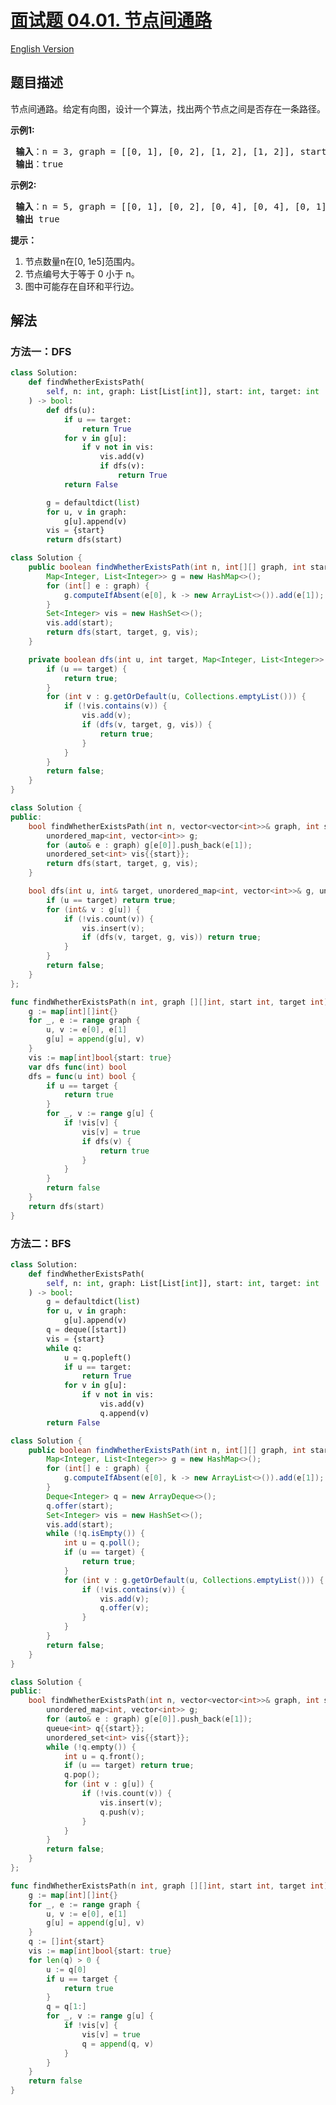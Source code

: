 # [面试题 04.01. 节点间通路](https://leetcode.cn/problems/route-between-nodes-lcci)

[English Version](/lcci/04.01.Route%20Between%20Nodes/README_EN.md)

## 题目描述

<!-- 这里写题目描述 -->
<p>节点间通路。给定有向图，设计一个算法，找出两个节点之间是否存在一条路径。</p>

<p><strong>示例1:</strong></p>

<pre><strong> 输入</strong>：n = 3, graph = [[0, 1], [0, 2], [1, 2], [1, 2]], start = 0, target = 2
<strong> 输出</strong>：true
</pre>

<p><strong>示例2:</strong></p>

<pre><strong> 输入</strong>：n = 5, graph = [[0, 1], [0, 2], [0, 4], [0, 4], [0, 1], [1, 3], [1, 4], [1, 3], [2, 3], [3, 4]], start = 0, target = 4
<strong> 输出</strong> true
</pre>

<p><strong>提示：</strong></p>

<ol>
	<li>节点数量n在[0, 1e5]范围内。</li>
	<li>节点编号大于等于 0 小于 n。</li>
	<li>图中可能存在自环和平行边。</li>
</ol>

## 解法

### 方法一：DFS

<!-- tabs:start -->

```python
class Solution:
    def findWhetherExistsPath(
        self, n: int, graph: List[List[int]], start: int, target: int
    ) -> bool:
        def dfs(u):
            if u == target:
                return True
            for v in g[u]:
                if v not in vis:
                    vis.add(v)
                    if dfs(v):
                        return True
            return False

        g = defaultdict(list)
        for u, v in graph:
            g[u].append(v)
        vis = {start}
        return dfs(start)
```

```java
class Solution {
    public boolean findWhetherExistsPath(int n, int[][] graph, int start, int target) {
        Map<Integer, List<Integer>> g = new HashMap<>();
        for (int[] e : graph) {
            g.computeIfAbsent(e[0], k -> new ArrayList<>()).add(e[1]);
        }
        Set<Integer> vis = new HashSet<>();
        vis.add(start);
        return dfs(start, target, g, vis);
    }

    private boolean dfs(int u, int target, Map<Integer, List<Integer>> g, Set<Integer> vis) {
        if (u == target) {
            return true;
        }
        for (int v : g.getOrDefault(u, Collections.emptyList())) {
            if (!vis.contains(v)) {
                vis.add(v);
                if (dfs(v, target, g, vis)) {
                    return true;
                }
            }
        }
        return false;
    }
}
```

```cpp
class Solution {
public:
    bool findWhetherExistsPath(int n, vector<vector<int>>& graph, int start, int target) {
        unordered_map<int, vector<int>> g;
        for (auto& e : graph) g[e[0]].push_back(e[1]);
        unordered_set<int> vis{{start}};
        return dfs(start, target, g, vis);
    }

    bool dfs(int u, int& target, unordered_map<int, vector<int>>& g, unordered_set<int>& vis) {
        if (u == target) return true;
        for (int& v : g[u]) {
            if (!vis.count(v)) {
                vis.insert(v);
                if (dfs(v, target, g, vis)) return true;
            }
        }
        return false;
    }
};
```

```go
func findWhetherExistsPath(n int, graph [][]int, start int, target int) bool {
	g := map[int][]int{}
	for _, e := range graph {
		u, v := e[0], e[1]
		g[u] = append(g[u], v)
	}
	vis := map[int]bool{start: true}
	var dfs func(int) bool
	dfs = func(u int) bool {
		if u == target {
			return true
		}
		for _, v := range g[u] {
			if !vis[v] {
				vis[v] = true
				if dfs(v) {
					return true
				}
			}
		}
		return false
	}
	return dfs(start)
}
```

<!-- tabs:end -->

### 方法二：BFS

<!-- tabs:start -->

```python
class Solution:
    def findWhetherExistsPath(
        self, n: int, graph: List[List[int]], start: int, target: int
    ) -> bool:
        g = defaultdict(list)
        for u, v in graph:
            g[u].append(v)
        q = deque([start])
        vis = {start}
        while q:
            u = q.popleft()
            if u == target:
                return True
            for v in g[u]:
                if v not in vis:
                    vis.add(v)
                    q.append(v)
        return False
```

```java
class Solution {
    public boolean findWhetherExistsPath(int n, int[][] graph, int start, int target) {
        Map<Integer, List<Integer>> g = new HashMap<>();
        for (int[] e : graph) {
            g.computeIfAbsent(e[0], k -> new ArrayList<>()).add(e[1]);
        }
        Deque<Integer> q = new ArrayDeque<>();
        q.offer(start);
        Set<Integer> vis = new HashSet<>();
        vis.add(start);
        while (!q.isEmpty()) {
            int u = q.poll();
            if (u == target) {
                return true;
            }
            for (int v : g.getOrDefault(u, Collections.emptyList())) {
                if (!vis.contains(v)) {
                    vis.add(v);
                    q.offer(v);
                }
            }
        }
        return false;
    }
}
```

```cpp
class Solution {
public:
    bool findWhetherExistsPath(int n, vector<vector<int>>& graph, int start, int target) {
        unordered_map<int, vector<int>> g;
        for (auto& e : graph) g[e[0]].push_back(e[1]);
        queue<int> q{{start}};
        unordered_set<int> vis{{start}};
        while (!q.empty()) {
            int u = q.front();
            if (u == target) return true;
            q.pop();
            for (int v : g[u]) {
                if (!vis.count(v)) {
                    vis.insert(v);
                    q.push(v);
                }
            }
        }
        return false;
    }
};
```

```go
func findWhetherExistsPath(n int, graph [][]int, start int, target int) bool {
	g := map[int][]int{}
	for _, e := range graph {
		u, v := e[0], e[1]
		g[u] = append(g[u], v)
	}
	q := []int{start}
	vis := map[int]bool{start: true}
	for len(q) > 0 {
		u := q[0]
		if u == target {
			return true
		}
		q = q[1:]
		for _, v := range g[u] {
			if !vis[v] {
				vis[v] = true
				q = append(q, v)
			}
		}
	}
	return false
}
```

<!-- tabs:end -->

<!-- end -->
